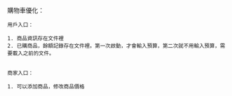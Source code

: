購物車優化：

	用戶入口：
	
	1. 商品資訊存在文件裡
	2. 已購商品，餘額記錄存在文件裡。第一次啟動，才會輸入預算，第二次就不用輸入預算，需要載入之前的文件。

	
	商家入口：
	
	1. 可以添加商品，修改商品價格